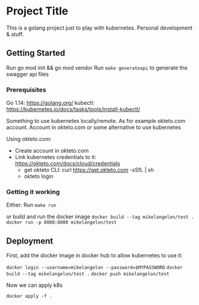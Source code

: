 # Project Title

This is a golang project just to play with kubernetes. Personal development & stuff.

## Getting Started

Run go mod init && go mod vendor
Run `make generateapi` to generate the swagger api files

### Prerequisites

Go 1.14: https://golang.org/
kubectl:  https://kubernetes.io/docs/tasks/tools/install-kubectl/

Something to use kubernetes locally/remote. As for example okteto.com account.
Account in okteto.com or some alternative to use kubernetes

Using okteto.com:
- Create account in okteto.com 
- Link kubernetes credentials to it: https://okteto.com/docs/cloud/credentials
    - get okteto CLI: curl https://get.okteto.com -sSfL | sh
    - okteto login

### Getting it working

Either:
Run `make run`

or build and run the docker image
`docker build --tag mikelangelon/test .`
`docker run -p 8080:8080 mikelangelon/test`

## Deployment

First, add the docker image in docker hub to allow kubernetes to use it:

`docker login --username=mikelangelon --password=$MYPASSWORD`
`docker build --tag mikelangelon/test .`
`docker push mikelangelon/test`

Now we can apply k8s

`docker apply -f .`